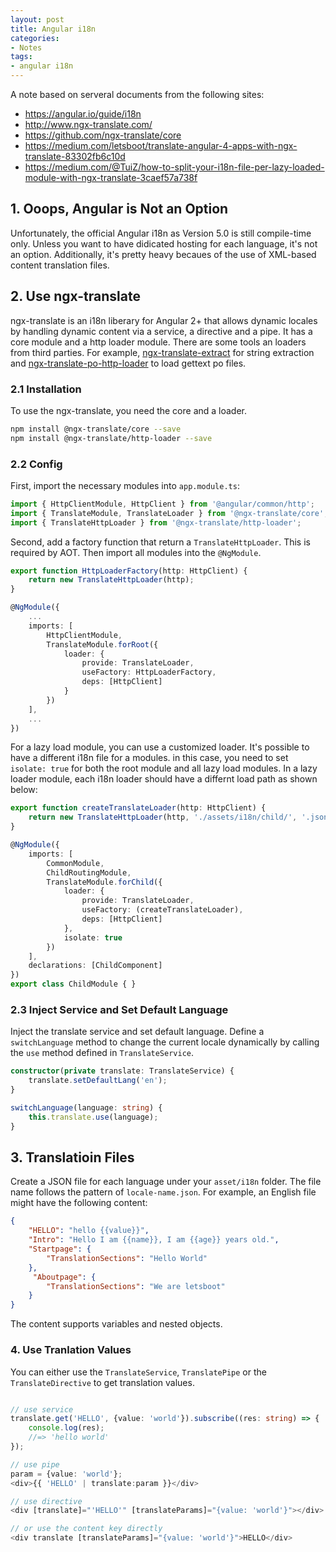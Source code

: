 ```yaml
---
layout: post
title: Angular i18n
categories:
- Notes
tags:
- angular i18n
---
```


A note based on serveral documents from the following sites: 
* https://angular.io/guide/i18n
* http://www.ngx-translate.com/
* https://github.com/ngx-translate/core
* https://medium.com/letsboot/translate-angular-4-apps-with-ngx-translate-83302fb6c10d
* https://medium.com/@TuiZ/how-to-split-your-i18n-file-per-lazy-loaded-module-with-ngx-translate-3caef57a738f


## 1. Ooops, Angular is Not an Option
Unfortunately, the official Angular i18n as Version 5.0 is still compile-time only. Unless you want to have didicated hosting for each language, it's not an option. Additionally, it's pretty heavy becaues of the use of XML-based content translation files. 

## 2. Use ngx-translate 
ngx-translate is an i18n liberary for Angular 2+ that allows dynamic locales by handling dynamic content via a service, a directive and a pipe. It has a core module and a http loader module. There are some tools an loaders from third parties. For example, [ngx-translate-extract](https://github.com/biesbjerg/ngx-translate-extract) for string extraction and [ngx-translate-po-http-loader](https://github.com/biesbjerg/ngx-translate-po-http-loader) to load gettext po files. 

### 2.1 Installation
To use the ngx-translate, you need the core and a loader. 

```sh
npm install @ngx-translate/core --save
npm install @ngx-translate/http-loader --save
```
### 2.2 Config

First, import the necessary modules into `app.module.ts`: 

```typescript
import { HttpClientModule, HttpClient } from '@angular/common/http';
import { TranslateModule, TranslateLoader } from '@ngx-translate/core';
import { TranslateHttpLoader } from '@ngx-translate/http-loader';
```

Second, add a factory function that return a `TranslateHttpLoader`. This is required by AOT. Then import all modules into the `@NgModule`. 

```typescript
export function HttpLoaderFactory(http: HttpClient) {
    return new TranslateHttpLoader(http);
}

@NgModule({
    ...
    imports: [
        HttpClientModule,
        TranslateModule.forRoot({
            loader: {
                provide: TranslateLoader,
                useFactory: HttpLoaderFactory,
                deps: [HttpClient]
            }
        })
    ],
    ...
})

```

For a lazy load module, you can use a customized loader. It's possible to have a different i18n file for a modules. in this case, you need to set `isolate: true` for both the root module and all lazy load modules. In a lazy loader module, each i18n loader should have a differnt load path as shown below: 

```typescript
export function createTranslateLoader(http: HttpClient) {
    return new TranslateHttpLoader(http, './assets/i18n/child/', '.json');
}

@NgModule({
    imports: [
        CommonModule,
        ChildRoutingModule,
        TranslateModule.forChild({
            loader: {
                provide: TranslateLoader,
                useFactory: (createTranslateLoader),
                deps: [HttpClient]
            },
            isolate: true
        })
    ],
    declarations: [ChildComponent]
})
export class ChildModule { }
```

### 2.3 Inject Service and Set Default Language

Inject the translate service and set default language. Define a `switchLanguage` method to change the current locale dynamically by calling the `use` method defined in `TranslateService`. 

```typescript
constructor(private translate: TranslateService) {
    translate.setDefaultLang('en');
}

switchLanguage(language: string) {
    this.translate.use(language);
}
```

## 3. Translatioin Files
Create a JSON file for each language under your `asset/i18n` folder. The file name follows the pattern of `locale-name.json`. For example, an English file might have the following content: 

```json
{
    "HELLO": "hello {{value}}",
    "Intro": "Hello I am {{name}}, I am {{age}} years old.",
    "Startpage": {
        "TranslationSections": "Hello World"
    },
     "Aboutpage": {
        "TranslationSections": "We are letsboot"
    }
}
```

The content supports variables and nested objects. 

### 4. Use Tranlation Values
You can either use the `TranslateService`, `TranslatePipe` or the `TranslateDirective` to get translation values. 

```typescript

// use service
translate.get('HELLO', {value: 'world'}).subscribe((res: string) => {
    console.log(res);
    //=> 'hello world'
});

// use pipe
param = {value: 'world'};
<div>{{ 'HELLO' | translate:param }}</div>

// use directive
<div [translate]="'HELLO'" [translateParams]="{value: 'world'}"></div>

// or use the content key directly
<div translate [translateParams]="{value: 'world'}">HELLO</div>
```

